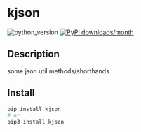 # kjson
![python_version](https://img.shields.io/static/v1?label=Python&message=3.5%20|3.6%20|3.7&color=blue) [![PyPI downloads/month](https://img.shields.io/pypi/dm/kjson?logo=pypi&logoColor=white)](https://pypi.python.org/pypi/kjson)

## Description
some json util methods/shorthands

## Install
~~~~bash
pip install kjson
# or
pip3 install kjson
~~~~